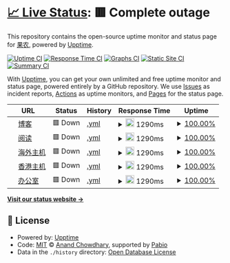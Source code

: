 # [📈 Live Status](https://htmambo.github.io/upptime): <!--live status--> **🟥 Complete outage**

This repository contains the open-source uptime monitor and status page for [果农](https://htmambo.github.io/upptime), powered by [Upptime](https://github.com/upptime/upptime).

[![Uptime CI](https://github.com/htmambo/upptime/workflows/Uptime%20CI/badge.svg)](https://github.com/htmambo/upptime/actions?query=workflow%3A%22Uptime+CI%22)
[![Response Time CI](https://github.com/htmambo/upptime/workflows/Response%20Time%20CI/badge.svg)](https://github.com/htmambo/upptime/actions?query=workflow%3A%22Response+Time+CI%22)
[![Graphs CI](https://github.com/htmambo/upptime/workflows/Graphs%20CI/badge.svg)](https://github.com/htmambo/upptime/actions?query=workflow%3A%22Graphs+CI%22)
[![Static Site CI](https://github.com/htmambo/upptime/workflows/Static%20Site%20CI/badge.svg)](https://github.com/htmambo/upptime/actions?query=workflow%3A%22Static+Site+CI%22)
[![Summary CI](https://github.com/htmambo/upptime/workflows/Summary%20CI/badge.svg)](https://github.com/htmambo/upptime/actions?query=workflow%3A%22Summary+CI%22)

With [Upptime](https://upptime.js.org), you can get your own unlimited and free uptime monitor and status page, powered entirely by a GitHub repository. We use [Issues](https://github.com/htmambo/upptime/issues) as incident reports, [Actions](https://github.com/htmambo/upptime/actions) as uptime monitors, and [Pages](https://htmambo.github.io/upptime) for the status page.

<!--start: status pages-->
<!-- This summary is generated by Upptime (https://github.com/upptime/upptime) -->
<!-- Do not edit this manually, your changes will be overwritten -->
<!-- prettier-ignore -->
| URL | Status | History | Response Time | Uptime |
| --- | ------ | ------- | ------------- | ------ |
| <img alt="" src="https://icons.duckduckgo.com/ip3/blog.imzhp.com.ico" height="13"> [博客](https://blog.imzhp.com) | 🟥 Down | [.yml](https://github.com/htmambo/upptime/commits/HEAD/history/.yml) | <details><summary><img alt="Response time graph" src="./graphs//response-time-week.png" height="20"> 1290ms</summary><br><a href="https://htmambo.github.io/upptime/history/"><img alt="Response time 1290" src="https://img.shields.io/endpoint?url=https%3A%2F%2Fraw.githubusercontent.com%2Fhtmambo%2Fupptime%2FHEAD%2Fapi%2F%2Fresponse-time.json"></a><br><a href="https://htmambo.github.io/upptime/history/"><img alt="24-hour response time 1290" src="https://img.shields.io/endpoint?url=https%3A%2F%2Fraw.githubusercontent.com%2Fhtmambo%2Fupptime%2FHEAD%2Fapi%2F%2Fresponse-time-day.json"></a><br><a href="https://htmambo.github.io/upptime/history/"><img alt="7-day response time 1290" src="https://img.shields.io/endpoint?url=https%3A%2F%2Fraw.githubusercontent.com%2Fhtmambo%2Fupptime%2FHEAD%2Fapi%2F%2Fresponse-time-week.json"></a><br><a href="https://htmambo.github.io/upptime/history/"><img alt="30-day response time 1290" src="https://img.shields.io/endpoint?url=https%3A%2F%2Fraw.githubusercontent.com%2Fhtmambo%2Fupptime%2FHEAD%2Fapi%2F%2Fresponse-time-month.json"></a><br><a href="https://htmambo.github.io/upptime/history/"><img alt="1-year response time 1290" src="https://img.shields.io/endpoint?url=https%3A%2F%2Fraw.githubusercontent.com%2Fhtmambo%2Fupptime%2FHEAD%2Fapi%2F%2Fresponse-time-year.json"></a></details> | <details><summary><a href="https://htmambo.github.io/upptime/history/">100.00%</a></summary><a href="https://htmambo.github.io/upptime/history/"><img alt="All-time uptime 100.00%" src="https://img.shields.io/endpoint?url=https%3A%2F%2Fraw.githubusercontent.com%2Fhtmambo%2Fupptime%2FHEAD%2Fapi%2F%2Fuptime.json"></a><br><a href="https://htmambo.github.io/upptime/history/"><img alt="24-hour uptime 100.00%" src="https://img.shields.io/endpoint?url=https%3A%2F%2Fraw.githubusercontent.com%2Fhtmambo%2Fupptime%2FHEAD%2Fapi%2F%2Fuptime-day.json"></a><br><a href="https://htmambo.github.io/upptime/history/"><img alt="7-day uptime 100.00%" src="https://img.shields.io/endpoint?url=https%3A%2F%2Fraw.githubusercontent.com%2Fhtmambo%2Fupptime%2FHEAD%2Fapi%2F%2Fuptime-week.json"></a><br><a href="https://htmambo.github.io/upptime/history/"><img alt="30-day uptime 100.00%" src="https://img.shields.io/endpoint?url=https%3A%2F%2Fraw.githubusercontent.com%2Fhtmambo%2Fupptime%2FHEAD%2Fapi%2F%2Fuptime-month.json"></a><br><a href="https://htmambo.github.io/upptime/history/"><img alt="1-year uptime 100.00%" src="https://img.shields.io/endpoint?url=https%3A%2F%2Fraw.githubusercontent.com%2Fhtmambo%2Fupptime%2FHEAD%2Fapi%2F%2Fuptime-year.json"></a></details>
| <img alt="" src="https://icons.duckduckgo.com/ip3/reader.hoping.eu.org.ico" height="13"> [阅读](https://reader.hoping.eu.org) | 🟥 Down | [.yml](https://github.com/htmambo/upptime/commits/HEAD/history/.yml) | <details><summary><img alt="Response time graph" src="./graphs//response-time-week.png" height="20"> 1290ms</summary><br><a href="https://htmambo.github.io/upptime/history/"><img alt="Response time 1290" src="https://img.shields.io/endpoint?url=https%3A%2F%2Fraw.githubusercontent.com%2Fhtmambo%2Fupptime%2FHEAD%2Fapi%2F%2Fresponse-time.json"></a><br><a href="https://htmambo.github.io/upptime/history/"><img alt="24-hour response time 1290" src="https://img.shields.io/endpoint?url=https%3A%2F%2Fraw.githubusercontent.com%2Fhtmambo%2Fupptime%2FHEAD%2Fapi%2F%2Fresponse-time-day.json"></a><br><a href="https://htmambo.github.io/upptime/history/"><img alt="7-day response time 1290" src="https://img.shields.io/endpoint?url=https%3A%2F%2Fraw.githubusercontent.com%2Fhtmambo%2Fupptime%2FHEAD%2Fapi%2F%2Fresponse-time-week.json"></a><br><a href="https://htmambo.github.io/upptime/history/"><img alt="30-day response time 1290" src="https://img.shields.io/endpoint?url=https%3A%2F%2Fraw.githubusercontent.com%2Fhtmambo%2Fupptime%2FHEAD%2Fapi%2F%2Fresponse-time-month.json"></a><br><a href="https://htmambo.github.io/upptime/history/"><img alt="1-year response time 1290" src="https://img.shields.io/endpoint?url=https%3A%2F%2Fraw.githubusercontent.com%2Fhtmambo%2Fupptime%2FHEAD%2Fapi%2F%2Fresponse-time-year.json"></a></details> | <details><summary><a href="https://htmambo.github.io/upptime/history/">100.00%</a></summary><a href="https://htmambo.github.io/upptime/history/"><img alt="All-time uptime 100.00%" src="https://img.shields.io/endpoint?url=https%3A%2F%2Fraw.githubusercontent.com%2Fhtmambo%2Fupptime%2FHEAD%2Fapi%2F%2Fuptime.json"></a><br><a href="https://htmambo.github.io/upptime/history/"><img alt="24-hour uptime 100.00%" src="https://img.shields.io/endpoint?url=https%3A%2F%2Fraw.githubusercontent.com%2Fhtmambo%2Fupptime%2FHEAD%2Fapi%2F%2Fuptime-day.json"></a><br><a href="https://htmambo.github.io/upptime/history/"><img alt="7-day uptime 100.00%" src="https://img.shields.io/endpoint?url=https%3A%2F%2Fraw.githubusercontent.com%2Fhtmambo%2Fupptime%2FHEAD%2Fapi%2F%2Fuptime-week.json"></a><br><a href="https://htmambo.github.io/upptime/history/"><img alt="30-day uptime 100.00%" src="https://img.shields.io/endpoint?url=https%3A%2F%2Fraw.githubusercontent.com%2Fhtmambo%2Fupptime%2FHEAD%2Fapi%2F%2Fuptime-month.json"></a><br><a href="https://htmambo.github.io/upptime/history/"><img alt="1-year uptime 100.00%" src="https://img.shields.io/endpoint?url=https%3A%2F%2Fraw.githubusercontent.com%2Fhtmambo%2Fupptime%2FHEAD%2Fapi%2F%2Fuptime-year.json"></a></details>
| <img alt="" src="https://icons.duckduckgo.com/ip3/izhp.eu.org.ico" height="13"> [海外主机](https://izhp.eu.org/) | 🟥 Down | [.yml](https://github.com/htmambo/upptime/commits/HEAD/history/.yml) | <details><summary><img alt="Response time graph" src="./graphs//response-time-week.png" height="20"> 1290ms</summary><br><a href="https://htmambo.github.io/upptime/history/"><img alt="Response time 1290" src="https://img.shields.io/endpoint?url=https%3A%2F%2Fraw.githubusercontent.com%2Fhtmambo%2Fupptime%2FHEAD%2Fapi%2F%2Fresponse-time.json"></a><br><a href="https://htmambo.github.io/upptime/history/"><img alt="24-hour response time 1290" src="https://img.shields.io/endpoint?url=https%3A%2F%2Fraw.githubusercontent.com%2Fhtmambo%2Fupptime%2FHEAD%2Fapi%2F%2Fresponse-time-day.json"></a><br><a href="https://htmambo.github.io/upptime/history/"><img alt="7-day response time 1290" src="https://img.shields.io/endpoint?url=https%3A%2F%2Fraw.githubusercontent.com%2Fhtmambo%2Fupptime%2FHEAD%2Fapi%2F%2Fresponse-time-week.json"></a><br><a href="https://htmambo.github.io/upptime/history/"><img alt="30-day response time 1290" src="https://img.shields.io/endpoint?url=https%3A%2F%2Fraw.githubusercontent.com%2Fhtmambo%2Fupptime%2FHEAD%2Fapi%2F%2Fresponse-time-month.json"></a><br><a href="https://htmambo.github.io/upptime/history/"><img alt="1-year response time 1290" src="https://img.shields.io/endpoint?url=https%3A%2F%2Fraw.githubusercontent.com%2Fhtmambo%2Fupptime%2FHEAD%2Fapi%2F%2Fresponse-time-year.json"></a></details> | <details><summary><a href="https://htmambo.github.io/upptime/history/">100.00%</a></summary><a href="https://htmambo.github.io/upptime/history/"><img alt="All-time uptime 100.00%" src="https://img.shields.io/endpoint?url=https%3A%2F%2Fraw.githubusercontent.com%2Fhtmambo%2Fupptime%2FHEAD%2Fapi%2F%2Fuptime.json"></a><br><a href="https://htmambo.github.io/upptime/history/"><img alt="24-hour uptime 100.00%" src="https://img.shields.io/endpoint?url=https%3A%2F%2Fraw.githubusercontent.com%2Fhtmambo%2Fupptime%2FHEAD%2Fapi%2F%2Fuptime-day.json"></a><br><a href="https://htmambo.github.io/upptime/history/"><img alt="7-day uptime 100.00%" src="https://img.shields.io/endpoint?url=https%3A%2F%2Fraw.githubusercontent.com%2Fhtmambo%2Fupptime%2FHEAD%2Fapi%2F%2Fuptime-week.json"></a><br><a href="https://htmambo.github.io/upptime/history/"><img alt="30-day uptime 100.00%" src="https://img.shields.io/endpoint?url=https%3A%2F%2Fraw.githubusercontent.com%2Fhtmambo%2Fupptime%2FHEAD%2Fapi%2F%2Fuptime-month.json"></a><br><a href="https://htmambo.github.io/upptime/history/"><img alt="1-year uptime 100.00%" src="https://img.shields.io/endpoint?url=https%3A%2F%2Fraw.githubusercontent.com%2Fhtmambo%2Fupptime%2FHEAD%2Fapi%2F%2Fuptime-year.json"></a></details>
| <img alt="" src="https://icons.duckduckgo.com/ip3/null.ico" height="13"> [香港主机](38.207.164.24) | 🟥 Down | [.yml](https://github.com/htmambo/upptime/commits/HEAD/history/.yml) | <details><summary><img alt="Response time graph" src="./graphs//response-time-week.png" height="20"> 1290ms</summary><br><a href="https://htmambo.github.io/upptime/history/"><img alt="Response time 1290" src="https://img.shields.io/endpoint?url=https%3A%2F%2Fraw.githubusercontent.com%2Fhtmambo%2Fupptime%2FHEAD%2Fapi%2F%2Fresponse-time.json"></a><br><a href="https://htmambo.github.io/upptime/history/"><img alt="24-hour response time 1290" src="https://img.shields.io/endpoint?url=https%3A%2F%2Fraw.githubusercontent.com%2Fhtmambo%2Fupptime%2FHEAD%2Fapi%2F%2Fresponse-time-day.json"></a><br><a href="https://htmambo.github.io/upptime/history/"><img alt="7-day response time 1290" src="https://img.shields.io/endpoint?url=https%3A%2F%2Fraw.githubusercontent.com%2Fhtmambo%2Fupptime%2FHEAD%2Fapi%2F%2Fresponse-time-week.json"></a><br><a href="https://htmambo.github.io/upptime/history/"><img alt="30-day response time 1290" src="https://img.shields.io/endpoint?url=https%3A%2F%2Fraw.githubusercontent.com%2Fhtmambo%2Fupptime%2FHEAD%2Fapi%2F%2Fresponse-time-month.json"></a><br><a href="https://htmambo.github.io/upptime/history/"><img alt="1-year response time 1290" src="https://img.shields.io/endpoint?url=https%3A%2F%2Fraw.githubusercontent.com%2Fhtmambo%2Fupptime%2FHEAD%2Fapi%2F%2Fresponse-time-year.json"></a></details> | <details><summary><a href="https://htmambo.github.io/upptime/history/">100.00%</a></summary><a href="https://htmambo.github.io/upptime/history/"><img alt="All-time uptime 100.00%" src="https://img.shields.io/endpoint?url=https%3A%2F%2Fraw.githubusercontent.com%2Fhtmambo%2Fupptime%2FHEAD%2Fapi%2F%2Fuptime.json"></a><br><a href="https://htmambo.github.io/upptime/history/"><img alt="24-hour uptime 100.00%" src="https://img.shields.io/endpoint?url=https%3A%2F%2Fraw.githubusercontent.com%2Fhtmambo%2Fupptime%2FHEAD%2Fapi%2F%2Fuptime-day.json"></a><br><a href="https://htmambo.github.io/upptime/history/"><img alt="7-day uptime 100.00%" src="https://img.shields.io/endpoint?url=https%3A%2F%2Fraw.githubusercontent.com%2Fhtmambo%2Fupptime%2FHEAD%2Fapi%2F%2Fuptime-week.json"></a><br><a href="https://htmambo.github.io/upptime/history/"><img alt="30-day uptime 100.00%" src="https://img.shields.io/endpoint?url=https%3A%2F%2Fraw.githubusercontent.com%2Fhtmambo%2Fupptime%2FHEAD%2Fapi%2F%2Fuptime-month.json"></a><br><a href="https://htmambo.github.io/upptime/history/"><img alt="1-year uptime 100.00%" src="https://img.shields.io/endpoint?url=https%3A%2F%2Fraw.githubusercontent.com%2Fhtmambo%2Fupptime%2FHEAD%2Fapi%2F%2Fuptime-year.json"></a></details>
| <img alt="" src="https://icons.duckduckgo.com/ip3/null.ico" height="13"> [办公室](58.213.197.202) | 🟥 Down | [.yml](https://github.com/htmambo/upptime/commits/HEAD/history/.yml) | <details><summary><img alt="Response time graph" src="./graphs//response-time-week.png" height="20"> 1290ms</summary><br><a href="https://htmambo.github.io/upptime/history/"><img alt="Response time 1290" src="https://img.shields.io/endpoint?url=https%3A%2F%2Fraw.githubusercontent.com%2Fhtmambo%2Fupptime%2FHEAD%2Fapi%2F%2Fresponse-time.json"></a><br><a href="https://htmambo.github.io/upptime/history/"><img alt="24-hour response time 1290" src="https://img.shields.io/endpoint?url=https%3A%2F%2Fraw.githubusercontent.com%2Fhtmambo%2Fupptime%2FHEAD%2Fapi%2F%2Fresponse-time-day.json"></a><br><a href="https://htmambo.github.io/upptime/history/"><img alt="7-day response time 1290" src="https://img.shields.io/endpoint?url=https%3A%2F%2Fraw.githubusercontent.com%2Fhtmambo%2Fupptime%2FHEAD%2Fapi%2F%2Fresponse-time-week.json"></a><br><a href="https://htmambo.github.io/upptime/history/"><img alt="30-day response time 1290" src="https://img.shields.io/endpoint?url=https%3A%2F%2Fraw.githubusercontent.com%2Fhtmambo%2Fupptime%2FHEAD%2Fapi%2F%2Fresponse-time-month.json"></a><br><a href="https://htmambo.github.io/upptime/history/"><img alt="1-year response time 1290" src="https://img.shields.io/endpoint?url=https%3A%2F%2Fraw.githubusercontent.com%2Fhtmambo%2Fupptime%2FHEAD%2Fapi%2F%2Fresponse-time-year.json"></a></details> | <details><summary><a href="https://htmambo.github.io/upptime/history/">100.00%</a></summary><a href="https://htmambo.github.io/upptime/history/"><img alt="All-time uptime 100.00%" src="https://img.shields.io/endpoint?url=https%3A%2F%2Fraw.githubusercontent.com%2Fhtmambo%2Fupptime%2FHEAD%2Fapi%2F%2Fuptime.json"></a><br><a href="https://htmambo.github.io/upptime/history/"><img alt="24-hour uptime 100.00%" src="https://img.shields.io/endpoint?url=https%3A%2F%2Fraw.githubusercontent.com%2Fhtmambo%2Fupptime%2FHEAD%2Fapi%2F%2Fuptime-day.json"></a><br><a href="https://htmambo.github.io/upptime/history/"><img alt="7-day uptime 100.00%" src="https://img.shields.io/endpoint?url=https%3A%2F%2Fraw.githubusercontent.com%2Fhtmambo%2Fupptime%2FHEAD%2Fapi%2F%2Fuptime-week.json"></a><br><a href="https://htmambo.github.io/upptime/history/"><img alt="30-day uptime 100.00%" src="https://img.shields.io/endpoint?url=https%3A%2F%2Fraw.githubusercontent.com%2Fhtmambo%2Fupptime%2FHEAD%2Fapi%2F%2Fuptime-month.json"></a><br><a href="https://htmambo.github.io/upptime/history/"><img alt="1-year uptime 100.00%" src="https://img.shields.io/endpoint?url=https%3A%2F%2Fraw.githubusercontent.com%2Fhtmambo%2Fupptime%2FHEAD%2Fapi%2F%2Fuptime-year.json"></a></details>

<!--end: status pages-->

[**Visit our status website →**](https://htmambo.github.io/upptime)

## 📄 License

- Powered by: [Upptime](https://github.com/upptime/upptime)
- Code: [MIT](./LICENSE) © [Anand Chowdhary](https://anandchowdhary.com), supported by [Pabio](https://pabio.com)
- Data in the `./history` directory: [Open Database License](https://opendatacommons.org/licenses/odbl/1-0/)
